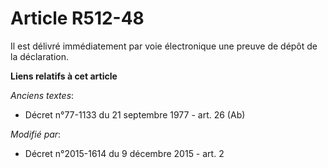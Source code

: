 # Article R512-48

Il est délivré immédiatement par voie électronique une preuve de dépôt de la déclaration.

**Liens relatifs à cet article**

_Anciens textes_:

  - Décret n°77-1133 du 21 septembre 1977 - art. 26 (Ab)

_Modifié par_:

  - Décret n°2015-1614 du 9 décembre 2015 - art. 2
